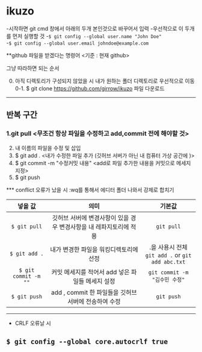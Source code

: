 # ikuzo

-시작하면 git cmd 창에서 아래의 두개 본인것으로 바꾸어서 입력
 -우선적으로 이 두개를 먼저 실행할 것
   -`$ git config --global user.name "John Doe"`<br>
   -`$ git config --global user.email johndoe@example.com`

**github 파일을 받겠다는 명령어 <기준 : 현재 github>

그냥 따라하면 되는 순서

0. 아직 디렉토리가 구성되지 않았을 시 내가 원하는 폴더 디렉토리로 우선적으로 이동<br>
0-1. $ git clone https://github.com/girrow/ikuzo 파일 다운로드 

---
반복 구간
---
### 1.git pull <무조건 항상 파일을 수정하고 add,commit 전에 해야할 것>
2. 내 이름의 파일을 수정 및 삽입
3. $ git add . <내가 수정한 파일 추가 (깃허브 서버가 아닌 내 컴퓨터 가상 공간에 )>
4. $ git commit -m "수정커밋 내용" <add로 파일 추가한 내용을 커밋으로 메세지 지정>
5. $ git push

*** conflict 오류가 났을 시 :wq를 통해서 에디터 폴더 나와서 강제로 합치기


| 넣을 값 | 의미 | 기본값 |
|:---:|:---:|:---:|
| `$ git pull` | 깃허브 서버에 변경사항이 있을 경우 변경사항을 내 레파지토리에 적용 | `git pull` |
| `$ git add .` | 내가 변경한 파일을 워킹디렉토리에 선정 | .을 사용시 전체 <br> `git add .` or `git add abc.txt` |
| `$ git commit -m ""` | 커밋 메세지를 적어서 add 넣은 파일들 메세지 설정 | `git commit -m "김수민 수정"` |
| `$ git push` | add , commit 한 파일들을 깃허브 서버에 전송하여 수정 | `git push` |


---

* CRLF 오류날 시

`$ git config --global core.autocrlf true`
------
